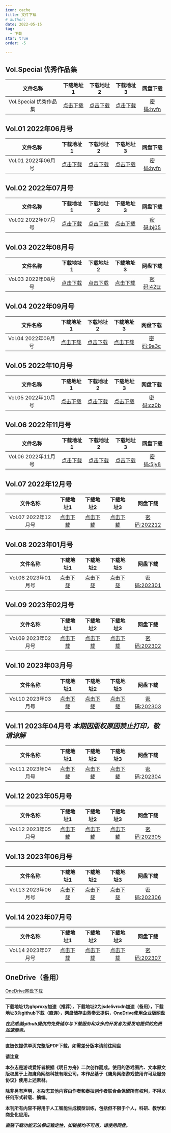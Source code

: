```yaml
---
icon: cache
title: 文件下载
# author: 
date: 2022-05-15
tag:
  - 下载
star: true
order: -5

---
```

<!-- more -->

## Vol.Special 优秀作品集

| 文件名称 | 下载地址1 | 下载地址2 | 下载地址3 | 网盘下载 |
|:-:|:-:|:-:|:-:|:-:|
| Vol.Special 优秀作品集 | [点击下载](https://ghproxy.com/https://raw.githubusercontent.com/TCA-Arknights/aneot-pdf/main/回归线Vol.Special_22-05.pdf) | [点击下载](https://cdn.jsdelivr.net/gh/TCA-Arknights/aneot-pdf@main/回归线Vol.Special_22-05.pdf) | [点击下载](https://raw.githubusercontent.com/TCA-Arknights/aneot-pdf/main/回归线Vol.Special_22-05.pdf) | [密码:hyfn](https://wwb.lanzouf.com/b011miqxc) |

## Vol.01 2022年06月号

| 文件名称 | 下载地址1 | 下载地址2 | 下载地址3 | 网盘下载 |
|:-:|:-:|:-:|:-:|:-:|
| Vol.01 2022年06月号 | [点击下载](https://ghproxy.com/https://raw.githubusercontent.com/TCA-Arknights/aneot-pdf/main/回归线Vol.01_22-06.pdf) | [点击下载](https://cdn.jsdelivr.net/gh/TCA-Arknights/aneot-pdf@main/回归线Vol.01_22-06.pdf) | [点击下载](https://raw.githubusercontent.com/TCA-Arknights/aneot-pdf/main/回归线Vol.01_22-06.pdf) | [密码:hyfn](https://wwb.lanzouf.com/b011miqxc) |

## Vol.02 2022年07月号

| 文件名称 | 下载地址1 | 下载地址2 | 下载地址3 | 网盘下载 |
|:-:|:-:|:-:|:-:|:-:|
| Vol.02 2022年07月号 | [点击下载](https://ghproxy.com/https://raw.githubusercontent.com/TCA-Arknights/aneot-pdf/main/回归线Vol.02_22-07.pdf) | [点击下载](https://cdn.jsdelivr.net/gh/TCA-Arknights/aneot-pdf@main/回归线Vol.02_22-07.pdf) | [点击下载](https://raw.githubusercontent.com/TCA-Arknights/aneot-pdf/main/回归线Vol.02_22-07.pdf) | [密码:bj05](https://wwb.lanzouf.com/b011u6cne) |

## Vol.03 2022年08月号

| 文件名称 | 下载地址1 | 下载地址2 | 下载地址3 | 网盘下载 |
|:-:|:-:|:-:|:-:|:-:|
| Vol.03 2022年08月号 | [点击下载](https://ghproxy.com/https://raw.githubusercontent.com/TCA-Arknightsaneot-pdf/main/回归线Vol.03_22-08.pdf) | [点击下载](https://cdn.jsdelivr.net/gh/TCA-Arknights/aneot-pdf@main/回归线Vol.03_22-08.pdf) | [点击下载](https://raw.githubusercontent.com/TCA-Arknights/aneot-pdf/main/回归线Vol.03_22-08.pdf) | [密码:42tz](https://wwb.lanzouy.com/b011ya7gf) |

## Vol.04 2022年09月号

| 文件名称 | 下载地址1 | 下载地址2 | 下载地址3 | 网盘下载 |
|:-:|:-:|:-:|:-:|:-:|
| Vol.04 2022年09月号 | [点击下载](https://ghproxy.com/https://raw.githubusercontent.com/TCA-Arknights/aneot-pdf/main/回归线Vol.04_22-09.pdf) | [点击下载](https://cdn.jsdelivr.net/gh/TCA-Arknights/aneot-pdf@main/回归线Vol.04_22-09.pdf) | [点击下载](https://raw.githubusercontent.com/TCA-Arknights/aneot-pdf/main/回归线Vol.04_22-09.pdf) | [密码:9a3c](https://wwb.lanzoue.com/b0121q8la) |

## Vol.05 2022年10月号

| 文件名称 | 下载地址1 | 下载地址2 | 下载地址3 | 网盘下载 |
|:-:|:-:|:-:|:-:|:-:|
| Vol.05 2022年10月号 | [点击下载](https://ghproxy.com/https://raw.githubusercontent.com/TCA-Arknights/aneot-pdf/main/回归线Vol.05_22-10.pdf) | [点击下载](https://cdn.jsdelivr.net/gh/TCA-Arknights/aneot-pdf@main/回归线Vol.05_22-10.pdf) | [点击下载](https://raw.githubusercontent.com/TCA-Arknights/aneot-pdf/main/回归线Vol.05_22-10.pdf) | [密码:cz0b](https://aneot.lanzoum.com/b01267mji) |

## Vol.06 2022年11月号

| 文件名称 | 下载地址1 | 下载地址2 | 下载地址3 | 网盘下载 |
|:-:|:-:|:-:|:-:|:-:|
| Vol.06 2022年11月号 | [点击下载](https://ghproxy.com/https://raw.githubusercontent.com/TCA-Arknights/aneot-pdf/main/回归线Vol.06_22-11.pdf) | [点击下载](https://cdn.jsdelivr.net/gh/TCA-Arknights/aneot-pdf@main/回归线Vol.06_22-11.pdf) | [点击下载](https://raw.githubusercontent.com/TCA-Arknights/aneot-pdf/main/回归线Vol.06_22-11.pdf) | [密码:5jy8](https://aneot.lanzoue.com/b012bjyib) |

## Vol.07 2022年12月号

| 文件名称 | 下载地址1 | 下载地址2 | 下载地址3 | 网盘下载 |
|:-:|:-:|:-:|:-:|:-:|
| Vol.07 2022年12月号 | [点击下载](https://ghproxy.com/https://raw.githubusercontent.com/TCA-Arknights/aneot-pdf/main/回归线Vol.07_22-12.pdf) | [点击下载](https://cdn.jsdelivr.net/gh/TCA-Arknights/aneot-pdf@main/回归线Vol.07_22-12.pdf) | [点击下载](https://raw.githubusercontent.com/TCA-Arknights/aneot-pdf/main/回归线Vol.07_22-12.pdf) | [密码:202212](https://wwwe.lanzoue.com/b041kqqmf) |

## Vol.08 2023年01月号

| 文件名称 | 下载地址1 | 下载地址2 | 下载地址3 | 网盘下载 |
|:-:|:-:|:-:|:-:|:-:|
| Vol.08 2023年01月号 | [点击下载](https://ghproxy.com/https://raw.githubusercontent.com/TCA-Arknights/aneot-pdf/main/回归线Vol.08_23-01.pdf) | [点击下载](https://cdn.jsdelivr.net/gh/TCA-Arknights/aneot-pdf@main/回归线Vol.08_23-01.pdf) | [点击下载](https://raw.githubusercontent.com/TCA-Arknights/aneot-pdf/main/回归线Vol.08_23-01.pdf) | [密码:202301](https://wwwe.lanzoum.com/b041o7uuh) |

## Vol.09 2023年02月号

| 文件名称 | 下载地址1 | 下载地址2 | 下载地址3 | 网盘下载 |
|:-:|:-:|:-:|:-:|:-:|
| Vol.09 2023年02月号 | [点击下载](https://ghproxy.com/https://raw.githubusercontent.com/TCA-Arknights/aneot-pdf/main/回归线Vol.09_23-02.pdf) | [点击下载](https://cdn.jsdelivr.net/gh/TCA-Arknights/aneot-pdf@main/回归线Vol.09_23-02.pdf) | [点击下载](https://raw.githubusercontent.com/TCA-Arknights/aneot-pdf/main/回归线Vol.09_23-02.pdf) | [密码:202302](https://wwwe.lanzoum.com/b041ss1tc) |

## Vol.10 2023年03月号

| 文件名称 | 下载地址1 | 下载地址2 | 下载地址3 | 网盘下载 |
|:-:|:-:|:-:|:-:|:-:|
| Vol.10 2023年03月号 | [点击下载](https://ghproxy.com/https://raw.githubusercontent.com/TCA-Arknights/aneot-pdf/main/回归线Vol.10_23-03.pdf) | [点击下载](https://cdn.jsdelivr.net/gh/TCA-Arknights/aneot-pdf@main/回归线Vol.10_23-03.pdf) | [点击下载](https://raw.githubusercontent.com/TCA-Arknights/aneot-pdf/main/回归线Vol.10_23-03.pdf) | [密码:202303](https://wwwe.lanzoum.com/b041wtjri) |

## Vol.11 2023年04月号 ***本期因版权原因禁止打印，敬请谅解***

| 文件名称 | 下载地址1 | 下载地址2 | 下载地址3 | 网盘下载 |
|:-:|:-:|:-:|:-:|:-:|
| Vol.11 2023年04月号 | [点击下载](https://ghproxy.com/https://raw.githubusercontent.com/TCA-Arknights/aneot-pdf/main/回归线Vol.11_23-04.pdf) | [点击下载](https://cdn.jsdelivr.net/gh/TCA-Arknights/aneot-pdf@main/回归线Vol.10_23-03.pdf) | [点击下载](https://raw.githubusercontent.com/TCA-Arknights/aneot-pdf/main/回归线Vol.11_23-04.pdf) | [密码:202304](https://wwwe.lanzoum.com/b04225s7e)|

## Vol.12 2023年05月号

| 文件名称 | 下载地址1 | 下载地址2 | 下载地址3 | 网盘下载 |
|:-:|:-:|:-:|:-:|:-:|
| Vol.12 2023年05月号 | [点击下载](https://ghproxy.com/https://raw.githubusercontent.com/TCA-Arknights/aneot-pdf/main/回归线Vol.12_23-05.pdf) | [点击下载](https://cdn.jsdelivr.net/gh/TCA-Arknights/aneot-pdf@main/回归线Vol.12_23-05.pdf) | [点击下载](https://raw.githubusercontent.com/TCA-Arknights/aneot-pdf/main/回归线Vol.12_23-05.pdf) | [密码:202305](https://wwwe.lanzoum.com/b04257hvc) |

## Vol.13 2023年06月号

| 文件名称 | 下载地址1 | 下载地址2 | 下载地址3 | 网盘下载 |
|:-:|:-:|:-:|:-:|:-:|
| Vol.13 2023年06月号 | [点击下载](https://ghproxy.com/https://raw.githubusercontent.com/TCA-Arknights/aneot-pdf/main/回归线Vol.13_23-06.pdf) | [点击下载](https://cdn.jsdelivr.net/gh/TCA-Arknights/aneot-pdf@main/回归线Vol.13_23-06.pdf) | [点击下载](https://raw.githubusercontent.com/TCA-Arknights/aneot-pdf/main/回归线Vol.13_23-06.pdf) | [密码:202306](https://wwwe.lanzoum.com/b04294jih) |

## Vol.14 2023年07月号

| 文件名称 | 下载地址1 | 下载地址2 | 下载地址3 | 网盘下载 |
|:-:|:-:|:-:|:-:|:-:|
| Vol.14 2023年07月号 | [点击下载](https://ghproxy.com/https://raw.githubusercontent.com/TCA-Arknights/aneot-pdf/main/回归线Vol.14_23-07.pdf) | [点击下载](https://cdn.jsdelivr.net/gh/TCA-Arknights/aneot-pdf@main/回归线Vol.14_23-07.pdf) | [点击下载](https://raw.githubusercontent.com/TCA-Arknights/aneot-pdf/main/回归线Vol.14_23-07.pdf) | [密码:202307](https://wwwe.lanzouq.com/b042clg7i) |

## OneDrive（备用）

[OneDrive网盘下载](https://yigeyigeren-my.sharepoint.com/:f:/g/personal/repository_yigeyigeren_onmicrosoft_com/EpMepFtuY5ZJoIW3GPsL9ysBDhEjf9cze3R2tiXWgK4Ejg?e=gsJYPz)

---

**下载地址1为ghproxy加速（推荐），下载地址2为jsdelivrcdn加速（备用），下载地址3为github下载（直连），网盘储存由蓝奏云提供，OneDrive使用企业版网盘**

***在此感谢github提供的免费储存与下载服务和众多的开发者为爱发电提供的免费加速服务。***

---

**直链仅提供单页完整版PDF下载，如需差分版本请前往网盘**

**请注意**

**本杂志是游戏爱好者根据《明日方舟》二次创作而成。使用的游戏图片、文本原文版权属于上海鹰角网络科技有限公司，本作品基于《鹰角网络游戏使用许可及服务协议》使用上述素材。**

**除非另有声明，本杂志其他内容由作者和泰拉创作者联合会保留所有权利，不得以任何形式转载、摘编。**

**本刊所有内容不得用于人工智能生成模型训练，包括但不限于个人，科研、教学和商业化应用。**

***直链下载功能无法保证稳定性，如链接均不可用，请使用网盘。***

<Ads />
